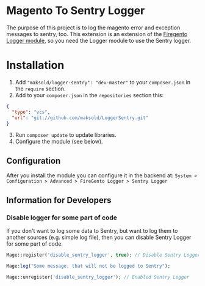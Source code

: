 # Magento To Sentry Logger

The purpose of this project is to log the magento error and exception messages to sentry, too. This extension is an extension of the [Firegento Logger module](https://github.com/firegento/firegento-logger), so you need the Logger module to use the Sentry logger.

# Installation
1. Add `"maksold/logger-sentry": "dev-master"` to your `composer.json` in the `require` section.
2. Add to your `composer.json` in the `repositories` section this:
```json
{
  "type": "vcs",
  "url": "git://github.com/maksold/LoggerSentry.git"
}
```

3. Run `composer update` to update libraries.
4. Configure the module (see below).

## Configuration

After you install the module you can configure it in the backend at: `System > Configuration > Advanced > FireGento Logger > Sentry Logger`

## Information for Developers
### Disable logger for some part of code
If you don't want to log some data to Sentry, but want to log them to another sources (e.g. simple log file), then you can disable Sentry Logger for some part of code.
```php
Mage::register('disable_sentry_logger', true); // Disable Sentry Logger

Mage:log("Some message, that will not be logged to Sentry");

Mage::unregister('disable_sentry_logger'); // Enabled Sentry Logger
```